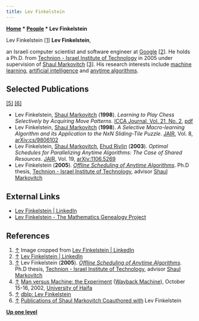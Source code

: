 ```yaml
---
title: Lev Finkelstein
---
```

**[Home](Home "Home") \* [People](People "People") \* Lev Finkelstein**



 [](https://www.linkedin.com/in/lev-finkelstein-2836b3/) Lev Finkelstein <a id="cite-note-1" href="#cite-ref-1">[1]</a> 
**Lev Finkelstein**,  

an Israeli computer scientist and software engineer at [Google](https://en.wikipedia.org/wiki/Google) <a id="cite-note-2" href="#cite-ref-2">[2]</a>. 
He holds a Ph.D. from [Technion - Israel Institute of Technology](https://en.wikipedia.org/wiki/Technion_%E2%80%93_Israel_Institute_of_Technology) in 2005 under supervision of [Shaul Markovitch](Shaul_Markovitch "Shaul Markovitch") <a id="cite-note-3" href="#cite-ref-3">[3]</a>. 
His research interests include [machine learning](Learning "Learning"), [artificial intelligence](Artificial_Intelligence "Artificial Intelligence") and [anytime algorithms](https://en.wikipedia.org/wiki/Anytime_algorithm). 



## Selected Publications


<a id="cite-note-5" href="#cite-ref-5">[5]</a>
<a id="cite-note-6" href="#cite-ref-6">[6]</a>



* Lev Finkelstein, [Shaul Markovitch](Shaul_Markovitch "Shaul Markovitch") (**1998**). *Learning to Play Chess Selectively by Acquiring Move Patterns.* [ICCA Journal, Vol. 21, No. 2](ICGA_Journal#21_2 "ICGA Journal"), [pdf](http://www.cs.technion.ac.il/%7Eshaulm/papers/pdf/Finkelstein-Markovitch-icca1998.pdf)
* Lev Finkelstein, [Shaul Markovitch](Shaul_Markovitch "Shaul Markovitch") (**1998**). *A Selective Macro-learning Algorithm and its Application to the NxN Sliding-Tile Puzzle*. [JAIR](https://en.wikipedia.org/wiki/Journal_of_Artificial_Intelligence_Research), Vol. 8, [arXiv:cs/9806102](https://arxiv.org/abs/cs/9806102)
* Lev Finkelstein, [Shaul Markovitch](Shaul_Markovitch "Shaul Markovitch"), [Ehud Rivlin](Mathematician#ERivlin "Mathematician") (**2003**). *Optimal Schedules for Parallelizing Anytime Algorithms: The Case of Shared Resources*. [JAIR](https://en.wikipedia.org/wiki/Journal_of_Artificial_Intelligence_Research), Vol. 19, [arXiv:1106.5269](https://arxiv.org/abs/1106.5269)
* Lev Finkelstein (**2005**). *[Offline Scheduling of Anytime Algorithms](http://www.graduate.technion.ac.il/Theses/Abstracts.asp?Id=10988)*. Ph.D thesis, [Technion - Israel Institute of Technology](https://en.wikipedia.org/wiki/Technion_%E2%80%93_Israel_Institute_of_Technology), advisor [Shaul Markovitch](Shaul_Markovitch "Shaul Markovitch")


## External Links


* [Lev Finkelstein | LinkedIn](https://www.linkedin.com/in/lev-finkelstein-2836b3/)
* [Lev Finkelstein - The Mathematics Genealogy Project](https://www.mathgenealogy.org/id.php?id=102950)


## References


1. <a id="cite-ref-1" href="#cite-note-1">↑</a> Image cropped from [Lev Finkelstein | LinkedIn](https://www.linkedin.com/in/lev-finkelstein-2836b3/)
2. <a id="cite-ref-2" href="#cite-note-2">↑</a> [Lev Finkelstein | LinkedIn](https://www.linkedin.com/in/lev-finkelstein-2836b3/)
3. <a id="cite-ref-3" href="#cite-note-3">↑</a> Lev Finkelstein (**2005**). *[Offline Scheduling of Anytime Algorithms](http://www.graduate.technion.ac.il/Theses/Abstracts.asp?Id=10988)*. Ph.D thesis, [Technion - Israel Institute of Technology](https://en.wikipedia.org/wiki/Technion_%E2%80%93_Israel_Institute_of_Technology), advisor [Shaul Markovitch](Shaul_Markovitch "Shaul Markovitch")
4. <a id="cite-ref-4" href="#cite-note-4">↑</a> [Man versus Machine: the Experiment](https://web.archive.org/web/20040901055908/http://www.cri.haifa.ac.il/events/2002/kasparov/finkelstein_abstract.htm) ([Wayback Machine](https://en.wikipedia.org/wiki/Wayback_Machine)), October 15-16, 2002, [University of Haifa](https://en.wikipedia.org/wiki/University_of_Haifa)
5. <a id="cite-ref-5" href="#cite-note-5">↑</a> [dblp: Lev Finkelstein](https://dblp.uni-trier.de/pers/hd/f/Finkelstein:Lev)
6. <a id="cite-ref-6" href="#cite-note-6">↑</a> [Publications of Shaul Markovitch Coauthored with](http://www.cs.technion.ac.il/%7Eshaulm/papers/coauthor/Lev-Finkelstein.html) Lev Finkelstein

**[Up one level](People "People")**







 
